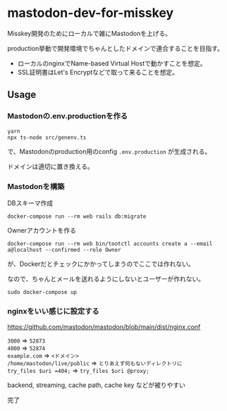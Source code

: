 # mastodon-dev-for-misskey

Misskey開発のためにローカルで雑にMastodonを上げる。

production挙動で開発環境でちゃんとしたドメインで連合することを目指す。

- ローカルのnginxでName-based Virtual Hostで動かすことを想定。
- SSL証明書はLet's Encryptなどで取って来ることを想定。

## Usage

### Mastodonの.env.productionを作る

```
yarn
npx ts-node src/genenv.ts
```
で、Mastodonのproduction用のconfig `.env.production` が生成される。

ドメインは適切に置き換える。

### Mastodonを構築

DBスキーマ作成
```
docker-compose run --rm web rails db:migrate
```

Ownerアカウントを作る
```
docker-compose run --rm web bin/tootctl accounts create a --email a@localhost --confirmed --role Owner
```
が、Dockerだとチェックにかかってしまうのでここでは作れない。

なので、ちゃんとメールを送れるようにしないとユーザーが作れない。

```
sudo docker-compose up
```

### nginxをいい感じに設定する
https://github.com/mastodon/mastodon/blob/main/dist/nginx.conf

`3000` => `52873`  
`4000` => `52874`  
`example.com` => `<ドメイン>`  
`/home/mastodon/live/public` => `とりあえず何もないディレクトリに`  
`try_files $uri =404;` => `try_files $uri @proxy;`  

backend, streaming, cache path, cache key などが被りやすい

完了
